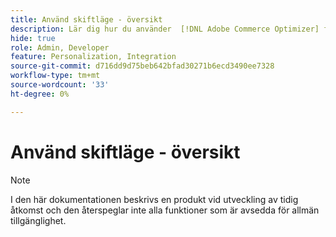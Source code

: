```yaml
---
title: Använd skiftläge - översikt
description: Lär dig hur du använder  [!DNL Adobe Commerce Optimizer] för att utföra en viss uppgift.
hide: true
role: Admin, Developer
feature: Personalization, Integration
source-git-commit: d716dd9d75beb642bfad30271b6ecd3490ee7328
workflow-type: tm+mt
source-wordcount: '33'
ht-degree: 0%

---
```


# Använd skiftläge - översikt

>[!NOTE]
>
>I den här dokumentationen beskrivs en produkt vid utveckling av tidig åtkomst och den återspeglar inte alla funktioner som är avsedda för allmän tillgänglighet.
